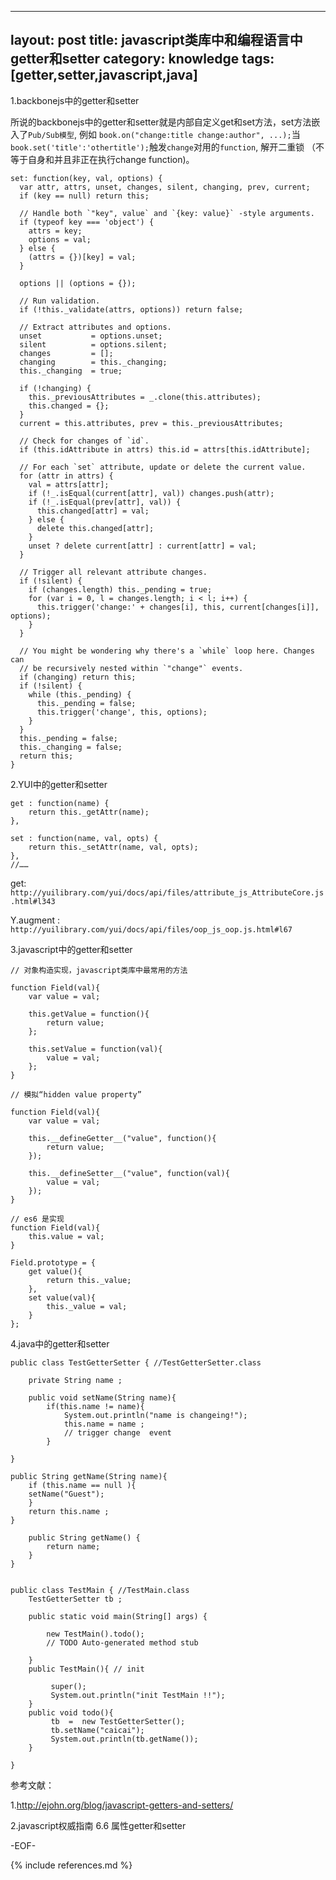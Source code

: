 
---
layout: post
title: javascript类库中和编程语言中getter和setter
category: knowledge
tags: [getter,setter,javascript,java]
---


1.backbonejs中的getter和setter


所说的backbonejs中的getter和setter就是内部自定义get和set方法，set方法嵌入了`Pub/Sub模型`,
例如 `book.on("change:title change:author", ...);`当`book.set('title':'othertitle');`触发`change`对用的`function`,
解开二重锁 （不等于自身和并且非正在执行change function)。


    set: function(key, val, options) {
      var attr, attrs, unset, changes, silent, changing, prev, current;
      if (key == null) return this;

      // Handle both `"key", value` and `{key: value}` -style arguments.
      if (typeof key === 'object') {
        attrs = key;
        options = val;
      } else {
        (attrs = {})[key] = val;
      }

      options || (options = {});

      // Run validation.
      if (!this._validate(attrs, options)) return false;

      // Extract attributes and options.
      unset           = options.unset;
      silent          = options.silent;
      changes         = [];
      changing        = this._changing;
      this._changing  = true;

      if (!changing) {
        this._previousAttributes = _.clone(this.attributes);
        this.changed = {};
      }
      current = this.attributes, prev = this._previousAttributes;

      // Check for changes of `id`.
      if (this.idAttribute in attrs) this.id = attrs[this.idAttribute];

      // For each `set` attribute, update or delete the current value.
      for (attr in attrs) {
        val = attrs[attr];
        if (!_.isEqual(current[attr], val)) changes.push(attr);
        if (!_.isEqual(prev[attr], val)) {
          this.changed[attr] = val;
        } else {
          delete this.changed[attr];
        }
        unset ? delete current[attr] : current[attr] = val;
      }

      // Trigger all relevant attribute changes.
      if (!silent) {
        if (changes.length) this._pending = true;
        for (var i = 0, l = changes.length; i < l; i++) {
          this.trigger('change:' + changes[i], this, current[changes[i]], options);
        }
      }

      // You might be wondering why there's a `while` loop here. Changes can
      // be recursively nested within `"change"` events.
      if (changing) return this;
      if (!silent) {
        while (this._pending) {
          this._pending = false;
          this.trigger('change', this, options);
        }
      }
      this._pending = false;
      this._changing = false;
      return this;
    }


2.YUI中的getter和setter

	get : function(name) {
        return this._getAttr(name);
    },

	set : function(name, val, opts) {
        return this._setAttr(name, val, opts);
    },
	//……



get: `http://yuilibrary.com/yui/docs/api/files/attribute_js_AttributeCore.js.html#l343`

Y.augment : `http://yuilibrary.com/yui/docs/api/files/oop_js_oop.js.html#l67`




3.javascript中的getter和setter


    // 对象构造实现，javascript类库中最常用的方法
    
    function Field(val){
	    var value = val;
	       
	    this.getValue = function(){
	    	return value;
	    };
	       
	    this.setValue = function(val){
	    	value = val;
	    };
    } 
    
    // 模拟“hidden value property” 
    
    function Field(val){
    	var value = val;
       
	    this.__defineGetter__("value", function(){
	    	return value;
	    });
	       
	    this.__defineSetter__("value", function(val){
	    	value = val;
	    });
    }
    
    // es6 是实现
    function Field(val){
    	this.value = val;
    }
     
    Field.prototype = {
	    get value(){
	    	return this._value;
	    },
	    set value(val){
	    	this._value = val;
	    }
    };








4.java中的getter和setter

    public class TestGetterSetter { //TestGetterSetter.class
    	
    	private String name ;
    
    	public void setName(String name){
    		if(this.name != name){
    			System.out.println("name is changeing!");
    			this.name = name ;
    			// trigger change  event
    		}
    
    }
    
    public String getName(String name){
	    if (this.name == null ){
	    setName("Guest");
	    }
	    return this.name ;
    }
    
    	public String getName() {
    		return name;
    	}
    }


    public class TestMain { //TestMain.class
    	TestGetterSetter tb ;
    
    	public static void main(String[] args) {
    		
    		new TestMain().todo();
    		// TODO Auto-generated method stub
    
    	}
    	public TestMain(){ // init
    		
    		 super();
    		 System.out.println("init TestMain !!");
    	}
    	public void todo(){
    		 tb  =  new TestGetterSetter();
    		 tb.setName("caicai");
    		 System.out.println(tb.getName());
    	}
    
    }





参考文献：

1.http://ejohn.org/blog/javascript-getters-and-setters/

2.javascript权威指南 6.6 属性getter和setter

-EOF-

{% include references.md %}